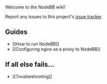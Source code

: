 Welcome to the NodeBB wiki!

Report any issues to this project's [issue tracker](https://github.com/designcreateplay/NodeBB/issues)

## Guides

* [[How to run NodeBB]]
* [[Configuring nginx as a proxy to NodeBB]]

## If all else fails...

* [[Troubleshooting]]